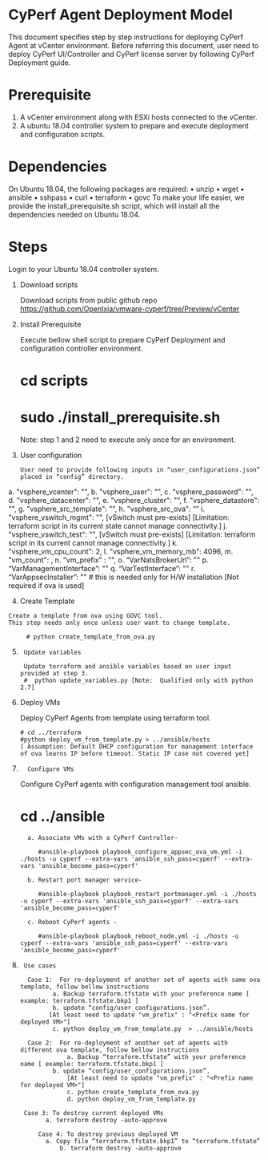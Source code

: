 CyPerf Agent Deployment Model
======================================
This document specifies step by step instructions for deploying CyPerf Agent at vCenter environment. Before referring this document, user need to deploy CyPerf UI/Controller and CyPerf license server by following CyPerf Deployment guide.  

Prerequisite
==================
1.	A vCenter environment along with ESXi hosts connected to the vCenter.
2.	A ubuntu 18.04 controller system to prepare and execute deployment and configuration scripts.

Dependencies
=================
On Ubuntu 18.04, the following packages are required:
•	unzip
•	wget
•	ansible
•	sshpass
•	curl
•	terraform
•	govc
To make your life easier, we provide the install_prerequisite.sh script, which will install all the dependencies needed on Ubuntu 18.04.

Steps
======
Login to your Ubuntu 18.04 controller system.

1.	Download scripts

	Download scripts from public github repo
        https://github.com/OpenIxia/vmware-cyperf/tree/Preview/vCenter

2.	Install Prerequisite 

	Execute bellow shell script to prepare CyPerf Deployment and configuration controller environment.
	# cd scripts
	# sudo  ./install_prerequisite.sh

	Note: step 1 and 2 need to execute only once for an environment.

3.	User configuration

        User need to provide following inputs in “user_configurations.json” placed in “config” directory.
a.	"vsphere_vcenter": "<vCenter IP>",
b.	"vsphere_user": "<vCenter username>",
c.	"vsphere_password": "<vCenter password>",
d.	"vsphere_datacenter": "<data center name>",
e.	"vsphere_cluster": "<cluser name>",
f.	"vsphere_datastore": "<data store name>",
g.	"vsphere_src_template": "<source template name>",
h.	"vsphere_src_ova": “<Full path of ova file>”
i.	"vsphere_vswitch_mgmt": "<vSwitch name>", [vSwitch must pre-exists] [Limitation:  terraform script in its current state cannot manage connectivity.]
j.	"vsphere_vswitch_test": "<vSwitch name>", [vSwitch must pre-exists] [Limitation:  terraform script in its current cannot manage connectivity.]
k.	"vsphere_vm_cpu_count": 2,
l.	"vsphere_vm_memory_mb": 4096,
m.	"vm_count": <number of VM want to deploy>,
n.	"vm_prefix" : "<Prefix name for deployed VM>",
o.	“VarNatsBrokerUrl”: "<CyPerf Controller IP>"
p.	“VarManagementInterface”: "<Management interface>"
q.	“VarTestInterface”: "<Test interface>"
r.	“VarAppsecInstaller”: "<CyPerf binary>" # this is needed only for H/W installation [Not required if ova is used]

4.	 Create Template 

	Create a template from ova using GOVC tool. 
	This step needs only once unless user want to change template.

    	 # python create_template_from_ova.py  

5.  	Update variables

      	Update terraform and ansible variables based on user input provided at step 3.
        #  python update_variables.py [Note:  Qualified only with python 2.7]

6. 	 Deploy VMs

	 Deploy CyPerf Agents from template using terraform tool.

         # cd ../terraform
         #python deploy_vm_from_template.py > ../ansible/hosts 
         [ Assumption: Default DHCP configuration for management interface of ova learns IP before timeout. Static IP case not covered yet]

7.       Configure VMs

	 Configure CyPerf agents with configuration management tool ansible.
	 # cd ../ansible

         a. Associate VMs with a CyPerf Controller-

            #ansible-playbook playbook_configure_appsec_ova_vm.yml -i ./hosts -u cyperf --extra-vars 'ansible_ssh_pass=cyperf' --extra-vars 'ansible_become_pass=cyperf'

         b. Restart port manager service-

            #ansible-playbook playbook_restart_portmanager.yml -i ./hosts -u cyperf --extra-vars 'ansible_ssh_pass=cyperf' --extra-vars 'ansible_become_pass=cyperf'

         c. Reboot CyPerf agents -

            #ansible-playbook playbook_reboot_node.yml -i ./hosts -u cyperf --extra-vars 'ansible_ssh_pass=cyperf' --extra-vars 'ansible_become_pass=cyperf'

8.  	Use cases

	     Case 1:  For re-deployment of another set of agents with same ova template, follow bellow instructions
        	    a. Backup terraform.tfstate with your preference name [ example: terraform.tfstate.bkp1 ]
       		    b. update “config/user_configurations.json”. 
       		   [At least need to update "vm_prefix" : "<Prefix name for deployed VM>"]
       		    c. python deploy_vm_from_template.py  > ../ansible/hosts

	     Case 2:  For re-deployment of another set of agents with different ova template, follow bellow instructions
             	    a. Backup “terraform.tfstate” with your preference name [ example: terraform.tfstate.bkp1 ]
      		    b. update “config/user_configurations.json”. 
                    [At least need to update "vm_prefix" : "<Prefix name for deployed VM>"]
                    c. python create_template_from_ova.py
                    d. python deploy_vm_from_template.py

	    Case 3: To destroy current deployed VMs
     		  a. terraform destroy -auto-approve

            Case 4: To destroy previous deployed VM
       		  a. Copy file “terraform.tfstate.bkp1” to “terraform.tfstate”
                  b. terraform destroy -auto-approve

